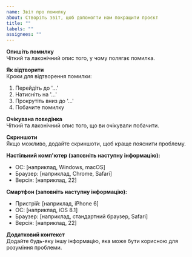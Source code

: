```yaml
---
name: Звіт про помилку
about: Створіть звіт, щоб допомогти нам покращити проєкт
title: ""
labels: ""
assignees: ""
---
```


**Опишіть помилку**  
Чіткий та лаконічний опис того, у чому полягає помилка.

**Як відтворити**  
Кроки для відтворення помилки:

1. Перейдіть до '...'
2. Натисніть на '...'
3. Прокрутіть вниз до '...'
4. Побачите помилку

**Очікувана поведінка**  
Чіткий та лаконічний опис того, що ви очікували побачити.

**Скриншоти**  
Якщо можливо, додайте скриншоти, щоб краще пояснити проблему.

**Настільний комп'ютер (заповніть наступну інформацію):**

- ОС: [наприклад, Windows, macOS]
- Браузер: [наприклад, Chrome, Safari]
- Версія: [наприклад, 22]

**Смартфон (заповніть наступну інформацію):**

- Пристрій: [наприклад, iPhone 6]
- ОС: [наприклад, iOS 8.1]
- Браузер: [наприклад, стандартний браузер, Safari]
- Версія: [наприклад, 22]

**Додатковий контекст**  
Додайте будь-яку іншу інформацію, яка може бути корисною для розуміння проблеми.

